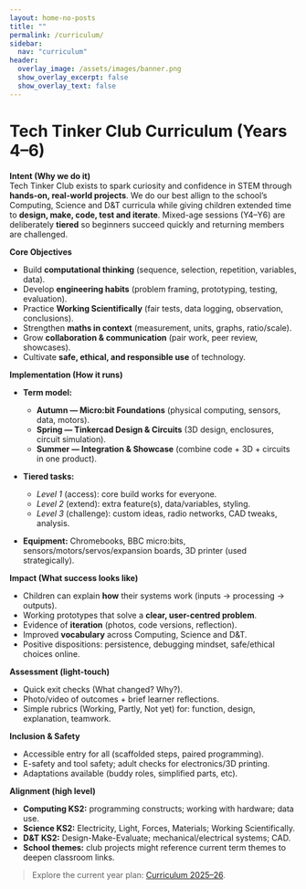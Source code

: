 ```yaml
---
layout: home-no-posts
title: ""
permalink: /curriculum/
sidebar:
  nav: "curriculum"
header:
  overlay_image: /assets/images/banner.png
  show_overlay_excerpt: false
  show_overlay_text: false
---
```


# Tech Tinker Club Curriculum (Years 4–6)

**Intent (Why we do it)**    
Tech Tinker Club exists to spark curiosity and confidence in STEM through **hands-on, real-world projects**. We do our best allign to the school’s Computing, Science and D&T curricula while giving children extended time to **design, make, code, test and iterate**. Mixed-age sessions (Y4–Y6) are deliberately **tiered** so beginners succeed quickly and returning members are challenged.

**Core Objectives**
- Build **computational thinking** (sequence, selection, repetition, variables, data).  
- Develop **engineering habits** (problem framing, prototyping, testing, evaluation).  
- Practice **Working Scientifically** (fair tests, data logging, observation, conclusions).  
- Strengthen **maths in context** (measurement, units, graphs, ratio/scale).  
- Grow **collaboration & communication** (pair work, peer review, showcases).  
- Cultivate **safe, ethical, and responsible use** of technology.

**Implementation (How it runs)**
- **Term model:**  
  - **Autumn — Micro:bit Foundations** (physical computing, sensors, data, motors).  
  - **Spring — Tinkercad Design & Circuits** (3D design, enclosures, circuit simulation).  
  - **Summer — Integration & Showcase** (combine code + 3D + circuits in one product).  
   
- **Tiered tasks:**  
  - *Level 1* (access): core build works for everyone.  
  - *Level 2* (extend): extra feature(s), data/variables, styling.  
  - *Level 3* (challenge): custom ideas, radio networks, CAD tweaks, analysis.  
- **Equipment:** Chromebooks, BBC micro:bits, sensors/motors/servos/expansion boards, 3D printer (used strategically).

**Impact (What success looks like)**
- Children can explain **how** their systems work (inputs → processing → outputs).  
- Working prototypes that solve a **clear, user-centred problem**.  
- Evidence of **iteration** (photos, code versions, reflection).  
- Improved **vocabulary** across Computing, Science and D&T.  
- Positive dispositions: persistence, debugging mindset, safe/ethical choices online.

**Assessment (light-touch)**
- Quick exit checks (What changed? Why?).  
- Photo/video of outcomes + brief learner reflections.  
- Simple rubrics (Working, Partly, Not yet) for: function, design, explanation, teamwork.

**Inclusion & Safety**
- Accessible entry for all (scaffolded steps, paired programming).  
- E-safety and tool safety; adult checks for electronics/3D printing.  
- Adaptations available (buddy roles, simplified parts, etc).

**Alignment (high level)**
- **Computing KS2:** programming constructs; working with hardware; data use.  
- **Science KS2:** Electricity, Light, Forces, Materials; Working Scientifically.  
- **D&T KS2:** Design-Make-Evaluate; mechanical/electrical systems; CAD.  
- **School themes:** club projects might reference current term themes to deepen classroom links.

> Explore the current year plan: [Curriculum 2025–26](/curriculum/2025-26/).
